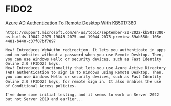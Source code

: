 # FIDO2

[Azure AD Authentication To Remote Desktop With KB5017380](https://www.reddit.com/r/AZURE/comments/xk6b4m/azure_ad_authentication_to_remote_desktop_with/?rdt=51054)
```
https://support.microsoft.com/en-us/topic/september-20-2022-kb5017380-os-builds-19042-2075-19043-2075-and-19044-2075-preview-59ab550c-105e-4481-b440-c37f07bf7897

New! Introduces WebAuthn redirection. It lets you authenticate in apps and on websites without a password when you use Remote Desktop. Then, you can use Windows Hello or security devices, such as Fast Identity Online 2.0 (FIDO2) keys.
New! Introduces functionality that lets you use Azure Active Directory (AD) authentication to sign in to Windows using Remote Desktop. Then, you can use Windows Hello or security devices, such as Fast Identity Online 2.0 (FIDO2) keys, for remote sign in. It also enables the use of Conditional Access policies.
```

```
I've done some initial testing, and it seems to work on Server 2022 but not Server 2019 and earlier...
```
